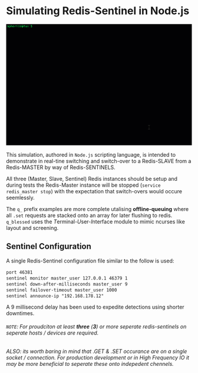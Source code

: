 # Simulating Redis-Sentinel in Node.js
![Alt text](redis-sim.gif "Blessed TUI version of Demo")

This simulation, authored in ```Node.js``` scripting language, is intended to demonstrate in real-tine switching and switch-over to a Redis-SLAVE from a Redis-MASTER by way of Redis-SENTINELS.

All three (Master, Slave, Sentinel) Redis instances should be setup and during tests the Redis-Master instance will be stopped (```service redis_master stop```) with the expectation that switch-overs would occure seemlessly.

The ```q_``` prefix examples are more complete utalising __offline-queuing__ where all ```.set``` requests are stacked onto an array for later flushing to redis. ```q_blessed``` uses the *T*erminal-*U*ser-*I*nterface module to mimic ncurses like layout and screening.


## Sentinel Configuration
A single Redis-Sentinel configuration file similar to the follow is used:
```
port 46381
sentinel monitor master_user 127.0.0.1 46379 1
sentinel down-after-milliseconds master_user 9
sentinel failover-timeout master_user 1000
sentinel announce-ip "192.168.178.12"
```
A 9 millisecond delay has been used to expedite detections using shorter downtimes.


###### _```NOTE```_: For proudciton at least __three__ (__3__)  or more seperate redis-sentinels on seperate hosts / devices are required.
###### ALSO: its worth baring in mind that .GET & .SET occurance are on a single socket / connection. For production development or in High Frequency IO it may be more beneficial to seperate these onto indepedent  chennels.



